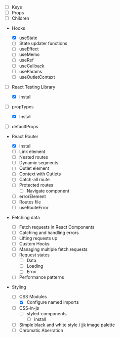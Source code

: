 - [ ] Keys
- [ ] Props
- [ ] Children

- Hooks

  - [x] useState
  - [ ] State updater functions
  - [ ] useEffect
  - [ ] useMemo
  - [ ] useRef
  - [ ] useCallback
  - [ ] useParams
  - [ ] useOutletContext

- [ ] React Testing Library

  - [x] Install

- [ ] propTypes
  - [x] Install
- [ ] defaultProps

- React Router

  - [x] Install
  - [ ] Link element
  - [ ] Nested routes
  - [ ] Dynamic segments
  - [ ] Outlet element
  - [ ] Context with Outlets
  - [ ] Catch-all route
  - [ ] Protected routes
    - [ ] Navigate component
  - [ ] errorElement
  - [ ] Routes file
  - [ ] useRouteError

- Fetching data

  - [ ] Fetch requests in React Components
  - [ ] Catching and handling errors
  - [ ] Lifting requests up
  - [ ] Custom Hooks
  - [ ] Managing multiple fetch requests
  - [ ] Request states
    - [ ] Data
    - [ ] Loading
    - [ ] Error
  - [ ] Performance patterns

- Styling

  - [ ] CSS Modules
    - [x] Configure named imports
  - [ ] CSS-in-js
    - [ ] styled-components
      - [ ] Install
  - [ ] Simple black and white style / jjk image palette
  - [ ] Chromatic Aberration
